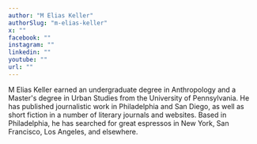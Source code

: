 ```yaml
---
author: "M Elias Keller"
authorSlug: "m-elias-keller"
x: ""
facebook: ""
instagram: ""
linkedin: ""
youtube: ""
url: ""
---
```


M Elias Keller earned an undergraduate degree in Anthropology and a Master's degree in Urban Studies from the University of Pennsylvania. He has published journalistic work in Philadelphia and San Diego, as well as short fiction in a number of literary journals and websites. Based in Philadelphia, he has searched for great espressos in New York, San Francisco, Los Angeles, and elsewhere.
